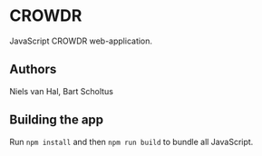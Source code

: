 # CROWDR
JavaScript CROWDR web-application.

## Authors
Niels van Hal, Bart Scholtus

## Building the app
Run `npm install` and then `npm run build` to bundle all JavaScript.
